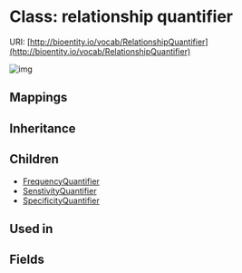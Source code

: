 # Class: relationship quantifier




URI: [http://bioentity.io/vocab/RelationshipQuantifier](http://bioentity.io/vocab/RelationshipQuantifier)

![img](http://yuml.me/diagram/nofunky;dir:TB/class/\[RelationshipQuantifier]^-\[SpecificityQuantifier],%20\[RelationshipQuantifier]^-\[SenstivityQuantifier],%20\[RelationshipQuantifier]^-\[FrequencyQuantifier])
## Mappings

## Inheritance

## Children

 * [FrequencyQuantifier](FrequencyQuantifier.md)
 * [SenstivityQuantifier](SenstivityQuantifier.md)
 * [SpecificityQuantifier](SpecificityQuantifier.md)
## Used in

## Fields

